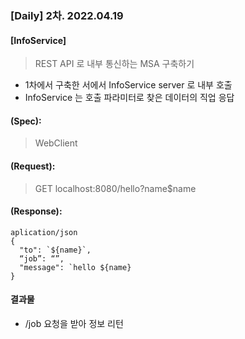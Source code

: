 ### [Daily] 2차. 2022.04.19

#### [InfoService]

>REST API 로 내부 통신하는 MSA 구축하기

- 1차에서 구축한 서에서 InfoService server 로 내부 호출
- InfoService 는 호출 파라미터로 찾은 데이터의 직업 응답

#### (Spec):
> WebClient

#### (Request):
> GET localhost:8080/hello?name$name

#### (Response):
```
aplication/json
{
  "to": `${name}`,
  “job”: “”,
  "message": `hello ${name}
}
```

#### 결과물
- /job 요청을 받아 정보 리턴